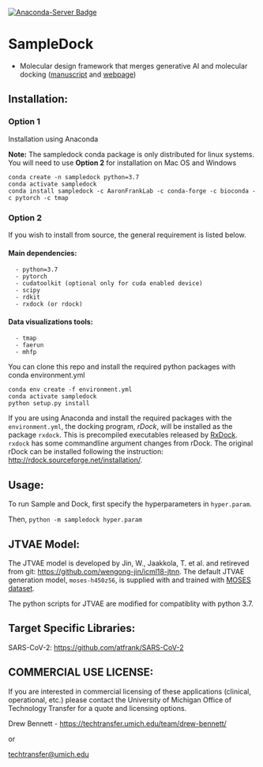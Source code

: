 [![Anaconda-Server Badge](https://anaconda.org/aaronfranklab/sampledock/badges/installer/conda.svg)](https://conda.anaconda.org/aaronfranklab)
# SampleDock
* Molecular design framework that merges generative AI and molecular docking ([manuscript](https://www.biorxiv.org/content/10.1101/2020.06.09.143289v1) and [webpage](https://atfrank.github.io/SampleDock/))


## Installation:
### Option 1
Installation using Anaconda 

**Note:** The sampledock conda package is only distributed for linux systems. You will need to use **Option 2** for installation on Mac OS and Windows
```
conda create -n sampledock python=3.7
conda activate sampledock
conda install sampledock -c AaronFrankLab -c conda-forge -c bioconda -c pytorch -c tmap
```
### Option 2
If you wish to install from source, the general requirement is listed below.
#### Main dependencies:
```
  - python=3.7
  - pytorch
  - cudatoolkit (optional only for cuda enabled device)
  - scipy
  - rdkit
  - rxdock (or rdock)
```
#### Data visualizations tools:
```
  - tmap
  - faerun
  - mhfp
```
You can clone this repo and install the required python packages with conda environment.yml
```
conda env create -f environment.yml
conda activate sampledock
python setup.py install
```
If you are using Anaconda and install the required packages with the `environment.yml`, the docking program, *rDock*, will be installed as the package `rxdock`. This is precompiled executables released by [RxDock](https://www.rxdock.org/). `rxdock` has some commandline argument changes from rDock. The original rDock can be installed following the instruction: http://rdock.sourceforge.net/installation/. 

## Usage:
To run Sample and Dock, first specify the hyperparameters in `hyper.param`. 

Then, `python -m sampledock hyper.param`

## JTVAE Model:
The JTVAE model is developed by Jin, W., Jaakkola, T. et al. and retireved from git: https://github.com/wengong-jin/icml18-jtnn. The default JTVAE generation model, `moses-h450z56`, is supplied with and trained with [MOSES dataset](https://github.com/molecularsets/moses).

The python scripts for JTVAE are modified for compatiblity with python 3.7.

## Target Specific Libraries:
SARS-CoV-2: https://github.com/atfrank/SARS-CoV-2


## COMMERCIAL USE LICENSE: 

If you are interested in commercial licensing of these applications (clinical, operational, etc.) please contact the University of Michigan Office of Technology Transfer for a quote and licensing options.

Drew Bennett - https://techtransfer.umich.edu/team/drew-bennett/

or

techtransfer@umich.edu
